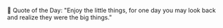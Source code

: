 <!-- start quote -->
💬 Quote of the Day: "Enjoy the little things, for one day you may look back and realize they were the big things."
<!-- end quote -->